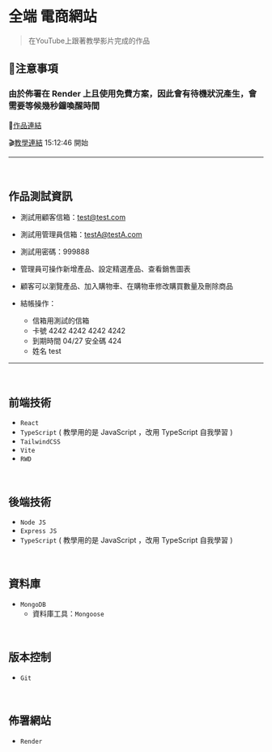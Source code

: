 # 全端 電商網站

>在YouTube上跟著教學影片完成的作品<br />

## 🚨注意事項
### 由於佈署在 Render 上且使用免費方案，因此會有待機狀況產生，會需要等候幾秒鐘喚醒時間

🚀[作品連結](https://full-stack-x-clone.onrender.com)<br />

🎬[教學連結](https://www.youtube.com/watch?v=MDZC8VDZnV8) 15:12:46 開始<br />

---

<br />

## 作品測試資訊

- 測試用顧客信箱：test@test.com
- 測試用管理員信箱：testA@testA.com
- 測試用密碼：999888

- 管理員可操作新增產品、設定精選產品、查看銷售圖表
- 顧客可以瀏覽產品、加入購物車、在購物車修改購買數量及刪除商品

- 結帳操作：
  - 信箱用測試的信箱
  - 卡號 4242 4242 4242 4242
  - 到期時間 04/27 安全碼 424
  - 姓名 test


---

<br />

## 前端技術

- `React`
- `TypeScript` ( 教學用的是 JavaScript ，改用 TypeScript 自我學習 )
- `TailwindCSS`
- `Vite`
- `RWD`


<br />


## 後端技術

- `Node JS`
- `Express JS`
- `TypeScript` ( 教學用的是 JavaScript ，改用 TypeScript 自我學習 )

<br />

## 資料庫

- `MongoDB`
  - 資料庫工具：`Mongoose`

<br />

## 版本控制

- `Git`

<br />

## 佈署網站

- `Render`